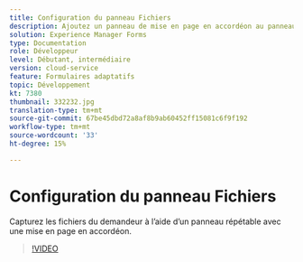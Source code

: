 ```yaml
---
title: Configuration du panneau Fichiers
description: Ajoutez un panneau de mise en page en accordéon au panneau des ressources.
solution: Experience Manager Forms
type: Documentation
role: Développeur
level: Débutant, intermédiaire
version: cloud-service
feature: Formulaires adaptatifs
topic: Développement
kt: 7380
thumbnail: 332232.jpg
translation-type: tm+mt
source-git-commit: 67be45dbd72a8af8b9ab60452ff15081c6f9f192
workflow-type: tm+mt
source-wordcount: '33'
ht-degree: 15%

---
```



# Configuration du panneau Fichiers

Capturez les fichiers du demandeur à l’aide d’un panneau répétable avec une mise en page en accordéon.

>[!VIDEO](https://video.tv.adobe.com/v/332232?quality=12&learn=on)

